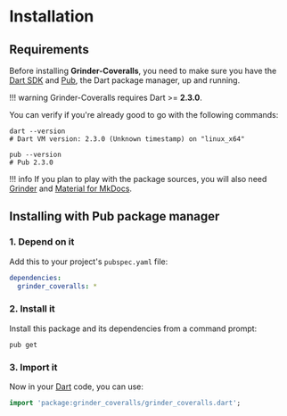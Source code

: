 # Installation

## Requirements
Before installing **Grinder-Coveralls**, you need to make sure you have the [Dart SDK](https://dart.dev/tools/sdk)
and [Pub](https://dart.dev/tools/pub/cmd), the Dart package manager, up and running.

!!! warning
    Grinder-Coveralls requires Dart >= **2.3.0**.

You can verify if you're already good to go with the following commands:

```shell
dart --version
# Dart VM version: 2.3.0 (Unknown timestamp) on "linux_x64"

pub --version
# Pub 2.3.0
```

!!! info
    If you plan to play with the package sources, you will also need
    [Grinder](https://google.github.io/grinder.dart) and [Material for MkDocs](https://squidfunk.github.io/mkdocs-material).

## Installing with Pub package manager

### 1. Depend on it
Add this to your project's `pubspec.yaml` file:

```yaml
dependencies:
  grinder_coveralls: *
```

### 2. Install it
Install this package and its dependencies from a command prompt:

```shell
pub get
```

### 3. Import it
Now in your [Dart](https://dart.dev) code, you can use:

```dart
import 'package:grinder_coveralls/grinder_coveralls.dart';
```

